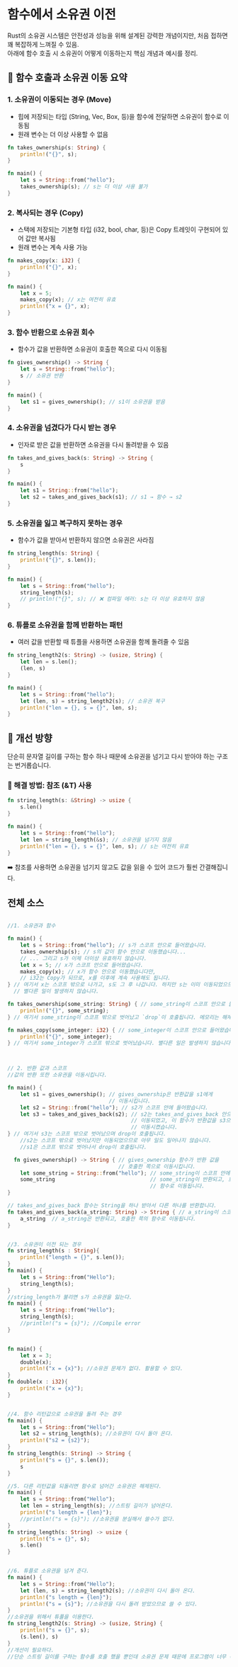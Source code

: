 # 함수에서 소유권 이전
Rust의 소유권 시스템은 안전성과 성능을 위해 설계된 강력한 개념이지만, 처음 접하면 꽤 복잡하게 느껴질 수 있음.  
아래에 함수 호출 시 소유권이 어떻게 이동하는지 핵심 개념과 예시를 정리.

## 🧭 함수 호출과 소유권 이동 요약

### 1. 소유권이 이동되는 경우 (Move)
- 힙에 저장되는 타입 (String, Vec, Box, 등)을 함수에 전달하면 소유권이 함수로 이동됨
- 원래 변수는 더 이상 사용할 수 없음
```rust
fn takes_ownership(s: String) {
    println!("{}", s);
}

fn main() {
    let s = String::from("hello");
    takes_ownership(s); // s는 더 이상 사용 불가
}
```


### 2. 복사되는 경우 (Copy)
- 스택에 저장되는 기본형 타입 (i32, bool, char, 등)은 Copy 트레잇이 구현되어 있어 값만 복사됨
- 원래 변수는 계속 사용 가능
```rust
fn makes_copy(x: i32) {
    println!("{}", x);
}

fn main() {
    let x = 5;
    makes_copy(x); // x는 여전히 유효
    println!("x = {}", x);
}
```


### 3. 함수 반환으로 소유권 회수
- 함수가 값을 반환하면 소유권이 호출한 쪽으로 다시 이동됨
```rust
fn gives_ownership() -> String {
    let s = String::from("hello");
    s // 소유권 반환
}

fn main() {
    let s1 = gives_ownership(); // s1이 소유권을 받음
}
```


### 4. 소유권을 넘겼다가 다시 받는 경우
- 인자로 받은 값을 반환하면 소유권을 다시 돌려받을 수 있음
```rust
fn takes_and_gives_back(s: String) -> String {
    s
}

fn main() {
    let s1 = String::from("hello");
    let s2 = takes_and_gives_back(s1); // s1 → 함수 → s2
}
```


### 5. 소유권을 잃고 복구하지 못하는 경우
- 함수가 값을 받아서 반환하지 않으면 소유권은 사라짐
```rust
fn string_length(s: String) {
    println!("{}", s.len());
}

fn main() {
    let s = String::from("hello");
    string_length(s);
    // println!("{}", s); // ❌ 컴파일 에러: s는 더 이상 유효하지 않음
}
```


### 6. 튜플로 소유권을 함께 반환하는 패턴
- 여러 값을 반환할 때 튜플을 사용하면 소유권을 함께 돌려줄 수 있음
```rust
fn string_length2(s: String) -> (usize, String) {
    let len = s.len();
    (len, s)
}

fn main() {
    let s = String::from("hello");
    let (len, s) = string_length2(s); // 소유권 복구
    println!("len = {}, s = {}", len, s);
}
```


## 🧩 개선 방향
단순히 문자열 길이를 구하는 함수 하나 때문에 소유권을 넘기고 다시 받아야 하는 구조는 번거롭습니다.

### 🔧 해결 방법: 참조 (&T) 사용
```rust
fn string_length(s: &String) -> usize {
    s.len()
}

fn main() {
    let s = String::from("hello");
    let len = string_length(&s); // 소유권을 넘기지 않음
    println!("len = {}, s = {}", len, s); // s는 여전히 유효
}
```

➡️ 참조를 사용하면 소유권을 넘기지 않고도 값을 읽을 수 있어 코드가 훨씬 간결해집니다.


##  전체 소스
```rust

//1. 소유권과 함수

fn main() {
    let s = String::from("hello"); // s가 스코프 안으로 들어왔습니다.
    takes_ownership(s); // s의 값이 함수 안으로 이동했습니다...
    // ... 그리고 s가 이제 더이상 유효하지 않습니다.                                            
    let x = 5; // x가 스코프 안으로 들어왔습니다.
    makes_copy(x); // x가 함수 안으로 이동했습니다만,
    // i32는 Copy가 되므로, x를 이후에 계속 사용해도 됩니다.
} // 여기서 x는 스코프 밖으로 나가고, s도 그 후 나갑니다. 하지만 s는 이미 이동되었으므로,
  // 별다른 일이 발생하지 않습니다.

fn takes_ownership(some_string: String) { // some_string이 스코프 안으로 들어왔습니다.
    println!("{}", some_string);
} // 여기서 some_string이 스코프 밖으로 벗어났고 `drop`이 호출됩니다. 메모리는 해제되었습니다.

fn makes_copy(some_integer: i32) { // some_integer이 스코프 안으로 들어왔습니다.
    println!("{}", some_integer);
} // 여기서 some_integer가 스코프 밖으로 벗어났습니다. 별다른 일은 발생하지 않습니다.



// 2. 반환 값과 스코프
//값의 반환 또한 소유권을 이동시킵니다.

fn main() {
    let s1 = gives_ownership(); // gives_ownership은 반환값을 s1에게
                                // 이동시킵니다.
    let s2 = String::from("hello"); // s2가 스코프 안에 들어왔습니다.
    let s3 = takes_and_gives_back(s2); // s2는 takes_and_gives_back 안으로
                                       // 이동되었고, 이 함수가 반환값을 s3으로도
                                       // 이동시켰습니다.
} // 여기서 s3는 스코프 밖으로 벗어났으며 drop이 호출됩니다. 
    //s2는 스코프 밖으로 벗어났지만 이동되었으므로 아무 일도 일어나지 않습니다. 
    //s1은 스코프 밖으로 벗어나서 drop이 호출됩니다.

  fn gives_ownership() -> String { // gives_ownership 함수가 반환 값을
                                   // 호출한 쪽으로 이동시킵니다.
    let some_string = String::from("hello"); // some_string이 스코프 안에 들어왔습니다.
    some_string                              // some_string이 반환되고, 호출한 쪽의
                                             // 함수로 이동됩니다.
}

// takes_and_gives_back 함수는 String을 하나 받아서 다른 하나를 반환합니다.
fn takes_and_gives_back(a_string: String) -> String { // a_string이 스코프 안으로 들어왔습니다.
    a_string  // a_string은 반환되고, 호출한 쪽의 함수로 이동됩니다.
}


//3. 소유권이 이전 되는 경우
fn string_length(s : String){
    println!("length = {}", s.len());
}
fn main() {
    let s = String::from("Hello");
    string_length(s);
}
//string_length가 불리면 s가 소유권을 잃는다.
fn main() {
    let s = String::from("Hello");
    string_length(s);
    //println!("s = {s}"); //Compile error
}


fn main() {
    let x = 3;
    double(x);
    println!("x = {x}"); //소유권 문제가 없다. 활용할 수 있다.
}
fn double(x : i32){
    println!("x = {x}");
}


//4. 함수 리턴값으로 소유권을 돌려 주는 경우
fn main() {
    let s = String::from("Hello");
    let s2 = string_length(s); //소유권이 다시 돌아 온다.
    println!("s2 = {s2}");
}
fn string_length(s: String) -> String {
    println!("s = {}", s.len());
    s
}

//5. 다른 리턴값을 되돌리면 함수로 넘어간 소유권은 해제된다.
fn main() {
    let s = String::from("Hello");
    let len = string_length(s); //스트링 길이가 넘어온다.
    println!("s length = {len}");
    //println!("s = {s}"); //소유권을 분실해서 쓸수가 없다.
}
fn string_length(s: String) -> usize {
    println!("s = {}", s);
    s.len()
}


//6. 튜플로 소유권을 넘겨 준다.
fn main() {
    let s = String::from("Hello");
    let (len, s) = string_length2(s); //소유권이 다시 돌아 온다.
    println!("s length = {len}");
    println!("s = {s}"); //소유권을 다시 돌려 받았으므로 쓸 수 있다.
}
//소유권을 위해서 튜풀을 이용한다.
fn string_length2(s: String) -> (usize, String) {
    println!("s = {}", s);
    (s.len(), s)
}
//개선이 필요하다.
//단순 스트링 길이를 구하는 함수를 호출 했을 뿐인데 소유권 문제 때문에 프로그램이 너무 복잡해 졌다.

```